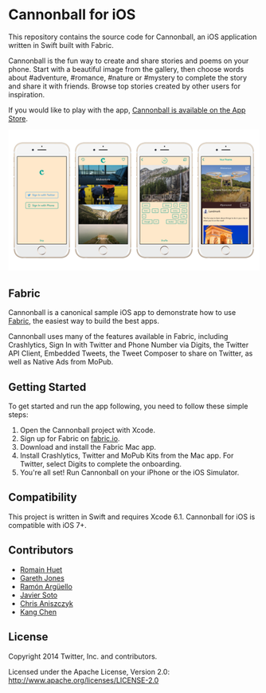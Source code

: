 # Cannonball for iOS

This repository contains the source code for Cannonball, an iOS application written in Swift built with Fabric.

Cannonball is the fun way to create and share stories and poems on your phone. Start with a beautiful image from the gallery, then choose words about #adventure, #romance, #nature or #mystery to complete the story and share it with friends. Browse top stories created by other users for inspiration.

If you would like to play with the app, [Cannonball is available on the App Store](https://itunes.apple.com/us/app/cannonball-magnetic-poetry/id929750075).

![Screenshots of Cannonball for iOS](screenshot.png "Screenshots of Cannonball for iOS")

## Fabric

Cannonball is a canonical sample iOS app to demonstrate how to use [Fabric](https://dev.twitter.com/fabric/overview), the easiest way to build the best apps.

Cannonball uses many of the features available in Fabric, including Crashlytics, Sign In with Twitter and Phone Number via Digits, the Twitter API Client, Embedded Tweets, the Tweet Composer to share on Twitter, as well as Native Ads from MoPub.

## Getting Started	

To get started and run the app following, you need to follow these simple steps:

1. Open the Cannonball project with Xcode.
2. Sign up for Fabric on [fabric.io](https://fabric.io).
3. Download and install the Fabric Mac app.
4. Install Crashlytics, Twitter and MoPub Kits from the Mac app. For Twitter, select Digits to complete the onboarding.
5. You're all set! Run Cannonball on your iPhone or the iOS Simulator.

## Compatibility

This project is written in Swift and requires Xcode 6.1.
Cannonball for iOS is compatible with iOS 7+.

## Contributors

* [Romain Huet](https://twitter.com/romainhuet)
* [Gareth Jones](https://twitter.com/gpj)
* [Ramón Argüello](https://twitter.com/monchote)
* [Javier Soto](https://twitter.com/Javi)
* [Chris Aniszczyk](https://twitter.com/cra)
* [Kang Chen](https://twitter.com/kang)

## License

Copyright 2014 Twitter, Inc. and contributors.

Licensed under the Apache License, Version 2.0: http://www.apache.org/licenses/LICENSE-2.0
